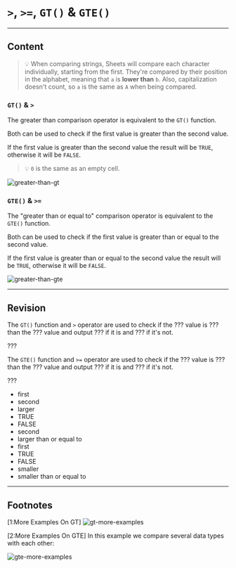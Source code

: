 ﻿---
author: Stefan-Stojanovic

type: normal

category: how to

---

# `>`, `>=`, `GT()` & `GTE()`

---
## Content

> 💡 When comparing strings, Sheets will compare each character individually, starting from the first. 
> They're compared by their position in the alphabet, meaning that `a` is **lower than** `b`. Also, capitalization doesn't count, so `a` is the same as `A` when being compared.

### `GT()` & `>`

The greater than comparison operator is equivalent to the `GT()` function.

Both can be used to check if the first value is greater than the second value. 

If the first value is greater than the second value the result will be `TRUE`, otherwise it will be `FALSE`.

> 💡 `0` is the same as an empty cell.

![greater-than-gt](https://img.enkipro.com/412663ee406653b86e6b5c2177db2907.png)

### `GTE()` & `>=`

The "greater than or equal to" comparison operator is equivalent to the `GTE()` function.

Both can be used to check if the first value is greater than or equal to the second value. 

If the first value is greater than or equal to the second value the result will be `TRUE`, otherwise it will be `FALSE`.

![greater-than-gte](https://img.enkipro.com/ed4175f75413f3b4adbda16dcfeea425.png)


---
## Revision

The `GT()` function and `>` operator are used to check if the ??? value is ??? than the ??? value and output ??? if it is and ??? if it's not.

???

The `GTE()` function and `>=` operator are used to check if the ??? value is ??? than the ??? value and output ??? if it is and ??? if it's not.

???

- first
- second 
- larger
- TRUE
- FALSE
- second
- larger than or equal to
- first
- TRUE
- FALSE
- smaller
- smaller than or equal to

---
## Footnotes

[1:More Examples On GT]
![gt-more-examples](https://img.enkipro.com/33f2d1cdfbec2d450dbcfe709418ce90.png)

[2:More Examples On GTE]
In this example we compare several data types with each other:

![gte-more-examples](https://img.enkipro.com/5a56a51e1ad90c47173140a5ee9feded.png)
